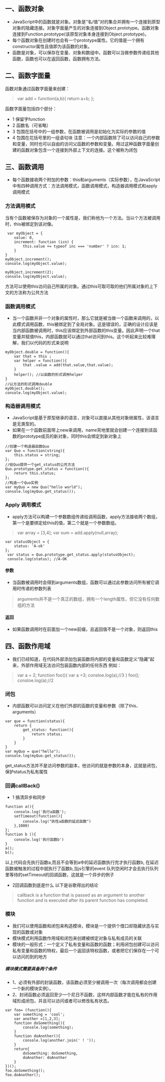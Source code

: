 ## 一、函数对象
* JavaScript中的函数就是对象。对象是“名/值”对的集合并拥有一个连接到原型对象的隐藏连接。对象字面量产生的对象连接到Object.prototype。函数对象连接到Function.prototype(该原型对象本身连接到Object.prototype)。
* 每个函数对象在创建时也会有一个prototype属性。它的值是一个拥有constructor属性且值即为该函数的对象。
* 函数是对象，可以保存在变量、对象和数组中。函数可以当做参数传递给其他函数，函数也可以在返回函数，函数拥有方法。
## 二、函数字面量
函数对象通过函数字面量来创建：
> var add = function(a,b){
return a+b;
};

函数字面量包括四个部分：
* 1 保留字function
* 2 函数名（可省略）
* 3 包围在括号中的一组参数，在函数被调用是初始化为实际的参数的值
* 4 包围在花括号里的一组语句块 
注意：一个内部函数除了可以访问自己的参数和变量，同时也可以自由的访问父函数的参数和变量。用过这种函数字面量创建的函数对象包含一个连接到外部上下文的连接。这个被称为闭包
## 三、函数调用
* 每个函数接收两个附加的参数：this和arguments（实际参数），在JavaScript中有四种调用方式：方法调用模式，函数调用模式，构造器调用模式和apply调用模式
### 方法调用模式
当有个函数被保存为对象的一个属性是，我们称他为一个方法。当以个方法被调用时，this被绑定到该对像。
```
 var myObject = {
    value: 0,
    increment: function (icn) {
        this.value += typeof inc === 'number' ? icn: 1;
    }
}
myObject.increment();
console.log(myObject.value);

myObject.increment(2);
console.log(myObject.value);
```
方法可以使用this访问自己所属的对象。通过this可取可取的他们所属对象的上下文的方法称为公共方法
### 函数调用模式
* 当一个函数并非一个对象的属性时，那么它就是被当做一个函数来调用的，以此模式调用函数，this被绑定到了全局对象。这是错误的，正确的设计应该是当内部函数被调用时，this应该绑定到外部函数的this变量。因此声明一个that变量并赋值this，内部函数就可以通过that访问到this。这个听起来比较难理解，我们以代码的形式来说明
```
myObject.double = function(){
    var that = this ;
    var helper = function(){
        that .value = add(that.value,that.value);
    }
    helper(); //以函数的形式调用helper
}
//以方法的形式调用double
myObject.double();
console.log(myObject.value);
```
### 构造器调用模式
* JavaScript是基于原型继承的语言，对象可以直接从其他对象继属性，该语言是无类型的。
* 如果在一个函数前面带上new来调用，name背地里就会创建一个连接到该函数的prototype成员的新对象，同时this会绑定到新对象上
```
//创建一个构造器函数Quo
var Quo = function(string){
    this.status = string;
};
//给Quo提供一个get_status的公共方法
Quo.prototype.get_status = function(){
    return this.status;
};
//构造一个Quo实例
var myQuo = new Quo("hello world");
console.log(myQuo.get_status());
```

### Apply 调用模式
* apply方法可以构建一个参数数组传递给调用函数，apply方法接收两个数组，第一个是要绑定给this的值，第二个就是一个参数数组。
> var array = [3,4];
var sum = add.apply(null,array);

```
var statusObject = {
    status: 'A-ok'
};
 var status = Quo.prototype.get_status.apply(statusObject);
 console.log(status); //A-OK
```
#### 参数 
* 当函数被调用时会得到arguments数组，函数可以通过此参数访问所有被它调用时传递的参数列表
> arguments并不是一个真正的数组，拥有一个length属性，但它没有任何数组的方法
#### 返回
* 如果函数调用时在前面加一个new前缀，且返回值不是一个对象，则返回this

## 四、函数作用域
* 我们已经知道，在代码外部添加包装函数将内部的变量和函数定义“隐藏”起来，外部作用域无法访问包装函数内部的任何东西 例如：
> var a = 2;
function foo(){
var a =3;
consloe.log(a);//3
}
foo();
consloe.log(a);//2

### 闭包
* 内部函数可以访问定义在他们外部的函数的变量和参数（除了this、arguments）
```
var que = function(status){
    return {
        get_status: function(){
            return status;
        }
    }
}
var myQuo = que("hello");
console.log(myQuo.get_status());
```
get_status方法并不是访问参数的副本，他访问的就是参数的本身，这就是闭包，保护status为私有属性
### 回调callBack()
* 1 搞清异步和同步
```
function a(){
    console.log('执行a函数');
    setTimeout(function(){
        console.log("执性a函数的延迟函数")
    },1000)
};
function b (){
    console.log('执行函数b')
}
a();
b();
```
以上代码会先执行函数a,而且不会等到a中的延迟函数执行完才执行函数b, 在延迟函数被触发的过程中就执行了函数b,当js引擎的event 队列空闲时才会去执行队列里等待的setTimeout的回调函数，这就是一个异步的例子
* 2回调函数到底是什么
以下是谷歌得出的结论
>   callback is a function that is passed as an argument to another function and is executed after its parent function has completed.


### 模块
* 我们可以使用函数和闭包来构造模块，模块是一个提供个借口却隐藏状态与实现的函数或对象
* 模块模式利用函数作用域和闭包来创建被绑定对象与私有成员的关联
*  模块的一般形式：一个定义了私有变量和函数的函数；利用闭包创建可以访问私有变量和函数的特权，最后一个返回该特权函数，或者把它们保存在一个可以访问的到的地方
##### 模块模式需要具备两个条件
* 1、必须有外部的封装函数，该函数必须至少被调用一次（每次调用都会创建一个新的模块实例）。
* 2、封闭函数必须返回至少一个尼日不函数，这样内部函数才能在私有的作用域形成闭包，并且可以访问或者可以修改私有状态。
```
var foo= (function(){
    var something = 'cool';
    var another =[1,2,3];
    function doSomething(){
        console.log(something);
    }
    function doAnother(){
        console.log(another.join(' ! '));
    }
    return{
        doSomething: doSomething,
        doAnother: doAnother
    }
})();
foo.doSomething();
foo.doAnother();
```


